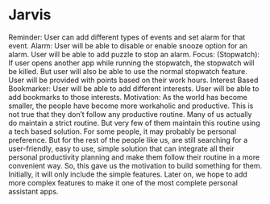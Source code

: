 # Jarvis
 Reminder: User can add different types of events and set alarm for that event.  Alarm:  User will be able to disable or enable snooze option for an alarm. User will be able to add puzzle to stop an alarm.   Focus: (Stopwatch): If user opens another app while running the stopwatch, the stopwatch will be killed. But user will also be able to use the normal stopwatch feature.  User will be provided with points based on their work hours.  Interest Based Bookmarker: User will be able to add different interests. User will be able to add bookmarks to those interests.    Motivation:  As the world has become smaller, the people have become more workaholic and productive. This is not true that they don’t follow any productive routine. Many of us actually do maintain a strict routine. But very few of them maintain this routine using a tech based solution.   For some people, it may probably be personal preference. But for the rest of the people like us, are still searching for a user-friendly, easy to use, simple solution that can integrate all their personal productivity planning and make them follow their routine in a more convenient way.   So, this gave us the motivation to build something for them. Initially, it will only include the simple features. Later on, we hope to add more complex features to make it one of the most complete personal assistant apps.
